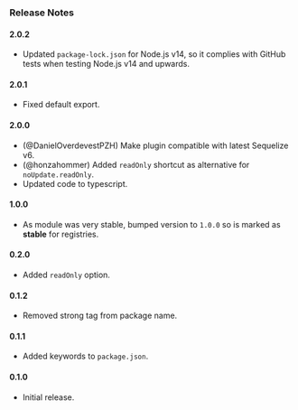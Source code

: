 ### Release Notes

#### 2.0.2

- Updated `package-lock.json` for Node.js v14, so it complies with GitHub tests when testing Node.js v14 and upwards.

#### 2.0.1

- Fixed default export.

#### 2.0.0

- (@DanielOverdevestPZH) Make plugin compatible with latest Sequelize v6. 
- (@honzahommer) Added `readOnly` shortcut as alternative for `noUpdate.readOnly`.
- Updated code to typescript.

#### 1.0.0

- As module was very stable, bumped version to `1.0.0` so is marked as
  **stable** for registries.

#### 0.2.0

- Added `readOnly` option.

#### 0.1.2

- Removed strong tag from package name.

#### 0.1.1

- Added keywords to `package.json`.

#### 0.1.0

- Initial release.